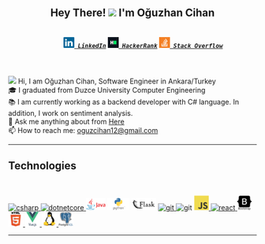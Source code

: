 
  <h2 align="center">
    Hey There! <img src="https://media.giphy.com/media/hvRJCLFzcasrR4ia7z/giphy.gif" width="25px"> I'm Oğuzhan Cihan
    
  </h2>

  <h5 align="center">
    <code>
      <a href="https://www.linkedin.com/in/oguzcihan/" title="LinkedIn"><img width="22" src="https://raw.githubusercontent.com/oguzcihan/oguzcihan/main/images/linkedin.svg"> LinkedIn</a></code>
    <code><a href="https://www.hackerrank.com/oguzcihan12" title="HackerRank"><img width="22" src="https://raw.githubusercontent.com/oguzcihan/oguzcihan/main/images/hackerrank.png"> HackerRank</a></code>
    <code><a href="https://stackoverflow.com/users/14614874/oguz-cihan" title="Stack Overflow Profile"><img width="22" src="https://raw.githubusercontent.com/oguzcihan/oguzcihan/main/images/stackoverflow.svg"> Stack Overflow</a></code>
  </h5>
  <br>
  <p align="left">
  <img src="https://media.giphy.com/media/hvRJCLFzcasrR4ia7z/giphy.gif" width="20px">
    Hi, I am Oğuzhan Cihan, Software Engineer in Ankara/Turkey
    <br>
    🎓 I graduated from Duzce University Computer Engineering
    <br>
    📚 I am currently working as a backend developer with C# language. In addition, I work on sentiment analysis.
    <br>
    💬 Ask me anything about from <a href="https://github.com/oguzcihan/oguzcihan/issues" title="Issues">Here</a>
    <br>
    📫 How to reach me: <a href="mailto: oguzcihan12@gmail.com">oguzcihan12@gmail.com</a>
  </p>

  <hr>
  <h2 align="left">Technologies
</h2>
  <br>
  <p align="center">
    <p align="left"> 
     <a title="CSharp" href="https://docs.microsoft.com/en-us/dotnet/csharp/" target="_blank" rel=”noopener”> <img src="https://seeklogo.com/images/C/c-sharp-c-logo-02F17714BA-seeklogo.com.png" alt="csharp" width="27" height="30"/> </a>
<a title=".Net Core Framework" href="https://dotnet.microsoft.com/" target="_blank" rel=”noopener”> <img src="https://upload.wikimedia.org/wikipedia/commons/thumb/e/ee/.NET_Core_Logo.svg/1200px-.NET_Core_Logo.svg.png" alt="dotnetcore" width="30" height="30"/>
<a><img title="Java" height="25" src="https://raw.githubusercontent.com/oguzcihan/oguzcihan/main/images/java-logo.png"></a>
<img title="Python" height="25" src="https://raw.githubusercontent.com/oguzcihan/oguzcihan/main/images/python.png">
<img title="Flask" height="25" src="https://raw.githubusercontent.com/oguzcihan/oguzcihan/main/images/flask.png">
<a href="https://git-scm.com/" title="Git" target="_blank" rel=”noopener”> <img src="https://www.vectorlogo.zone/logos/git-scm/git-scm-icon.svg" alt="git" width="30" height="30"/> </a>
<a title="Go"> <img src="https://raw.githubusercontent.com/devicons/devicon/blob/master/icons/go/go-original.svg" alt="git" width="30" height="30"/> </a>
<a href="https://developer.mozilla.org/en-US/docs/Web/JavaScript" title="Javascript" target="_blank" rel=”noopener”> <img src="https://raw.githubusercontent.com/devicons/devicon/master/icons/javascript/javascript-original.svg" alt="javascript" width="30" height="30"/> </a> 
<a href="https://reactjs.org/" target="_blank" rel=”noopener”> <img src="https://upload.wikimedia.org/wikipedia/commons/thumb/4/47/React.svg/1200px-React.svg.png" alt="react" width="33" height="30"/> </a>
<a href="https://getbootstrap.com" target="_blank" rel=”noopener”> <img src="https://raw.githubusercontent.com/devicons/devicon/master/icons/bootstrap/bootstrap-plain-wordmark.svg" alt="bootstrap" width="30" height="30"/> </a>
<a href="https://www.w3.org/html/" target="_blank" rel=”noopener”> <img src="https://raw.githubusercontent.com/devicons/devicon/master/icons/html5/html5-original-wordmark.svg" alt="html5" width="30" height="30"/> </a> 
<a href="https://vuejs.org/" target="_blank" rel=”noopener”> <img src="https://raw.githubusercontent.com/devicons/devicon/master/icons/vuejs/vuejs-original-wordmark.svg" alt="vuejs" width="30" height="30"/> </a>
<a href="https://www.linux.org/" target="_blank" rel=”noopener”> <img src="https://raw.githubusercontent.com/devicons/devicon/master/icons/linux/linux-original.svg" alt="linux" width="30" height="30"/> </a> 
<a href="https://www.postgresql.org" target="_blank" rel=”noopener”> <img src="https://raw.githubusercontent.com/devicons/devicon/master/icons/postgresql/postgresql-original-wordmark.svg" alt="postgresql" width="30" height="30"/> </a>

</p>
  </p>
  <hr>
